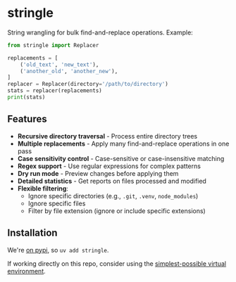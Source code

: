 # stringle

String wrangling for bulk find-and-replace operations. Example:

```python
from stringle import Replacer

replacements = [
    ('old_text', 'new_text'),
    ('another_old', 'another_new'),
]
replacer = Replacer(directory='/path/to/directory')
stats = replacer(replacements)
print(stats)
```

## Features

- **Recursive directory traversal** - Process entire directory trees
- **Multiple replacements** - Apply many find-and-replace operations in one pass
- **Case sensitivity control** - Case-sensitive or case-insensitive matching
- **Regex support** - Use regular expressions for complex patterns
- **Dry run mode** - Preview changes before applying them
- **Detailed statistics** - Get reports on files processed and modified
- **Flexible filtering**:
  - Ignore specific directories (e.g., `.git`, `.venv`, `node_modules`)
  - Ignore specific files
  - Filter by file extension (ignore or include specific extensions)


## Installation

We're [on pypi](https://pypi.org/project/stringle/), so `uv add stringle`.

If working directly on this repo, consider using the [simplest-possible virtual environment](https://gist.github.com/zkurtz/4c61572b03e667a7596a607706463543).

